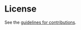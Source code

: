 # License

See the
[guidelines for contributions](https://github.com/Credential-Provider-SIG/cred-migration/blob/main/CONTRIBUTING.md).
